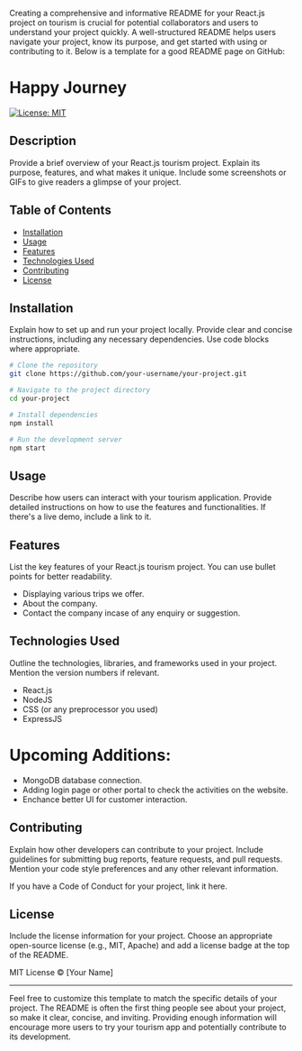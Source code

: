 Creating a comprehensive and informative README for your React.js project on tourism is crucial for potential collaborators and users to understand your project quickly. A well-structured README helps users navigate your project, know its purpose, and get started with using or contributing to it. Below is a template for a good README page on GitHub:

# Happy Journey

[![License: MIT](https://img.shields.io/badge/License-MIT-yellow.svg)](https://opensource.org/licenses/MIT)

## Description

Provide a brief overview of your React.js tourism project. Explain its purpose, features, and what makes it unique. Include some screenshots or GIFs to give readers a glimpse of your project.

## Table of Contents

- [Installation](#installation)
- [Usage](#usage)
- [Features](#features)
- [Technologies Used](#technologies-used)
- [Contributing](#contributing)
- [License](#license)

## Installation

Explain how to set up and run your project locally. Provide clear and concise instructions, including any necessary dependencies. Use code blocks where appropriate.

```bash
# Clone the repository
git clone https://github.com/your-username/your-project.git

# Navigate to the project directory
cd your-project

# Install dependencies
npm install

# Run the development server
npm start
```

## Usage

Describe how users can interact with your tourism application. Provide detailed instructions on how to use the features and functionalities. If there's a live demo, include a link to it.

## Features

List the key features of your React.js tourism project. You can use bullet points for better readability.

- Displaying various trips we offer.
- About the company.
- Contact the company incase of any enquiry or suggestion.

## Technologies Used

Outline the technologies, libraries, and frameworks used in your project. Mention the version numbers if relevant.

- React.js
- NodeJS
- CSS (or any preprocessor you used)
- ExpressJS

# Upcoming Additions:
- MongoDB database connection.
- Adding login page or other portal to check the activities on the website.
- Enchance better UI for customer interaction.

## Contributing

Explain how other developers can contribute to your project. Include guidelines for submitting bug reports, feature requests, and pull requests. Mention your code style preferences and any other relevant information.

If you have a Code of Conduct for your project, link it here.

## License

Include the license information for your project. Choose an appropriate open-source license (e.g., MIT, Apache) and add a license badge at the top of the README.

MIT License © [Your Name]

---

Feel free to customize this template to match the specific details of your project. The README is often the first thing people see about your project, so make it clear, concise, and inviting. Providing enough information will encourage more users to try your tourism app and potentially contribute to its development.